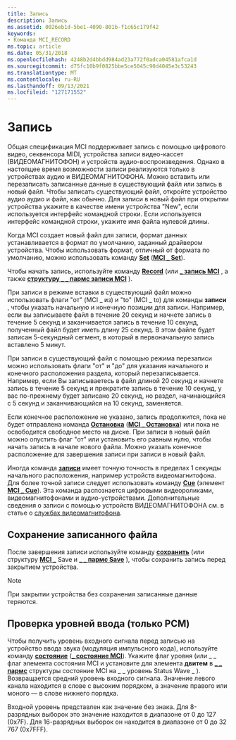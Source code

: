 ```yaml
---
title: Запись
description: Запись
ms.assetid: 0026eb1d-5be1-4090-801b-f1c65c179f42
keywords:
- Команда MCI_RECORD
ms.topic: article
ms.date: 05/31/2018
ms.openlocfilehash: 4248b2d4bbdd984ad23a772f0adca04581afca1d
ms.sourcegitcommit: d75fc10b9f0825bbe5ce5045c90d4045e3c53243
ms.translationtype: MT
ms.contentlocale: ru-RU
ms.lasthandoff: 09/13/2021
ms.locfileid: "127171552"
---
```

# <a name="recording"></a>Запись

Общая спецификация MCI поддерживает запись с помощью цифрового видео, секвенсора MIDI, устройства записи видео-кассет (ВИДЕОМАГНИТОФОН) и устройств аудио-воспроизведения. Однако в настоящее время возможности записи реализуются только в устройствах аудио и ВИДЕОМАГНИТОФОНА. Можно вставить или перезаписать записанные данные в существующий файл или запись в новый файл. Чтобы записать существующий файл, откройте устройство аудио аудио и файл, как обычно. Для записи в новый файл при открытии устройства укажите в качестве имени устройства "New", если используется интерфейс командной строки. Если используется интерфейс командной строки, укажите имя файла нулевой длины.

Когда MCI создает новый файл для записи, формат данных устанавливается в формат по умолчанию, заданный драйвером устройства. Чтобы использовать формат, отличный от формата по умолчанию, можно использовать команду [**Set**](set.md) ([**MCI \_ Set**](mci-set.md)).

Чтобы начать запись, используйте команду [**Record**](record.md) (или [**\_ запись MCI**](mci-record.md) , а также [**структуру \_ \_ пармс записи MCI**](mci-record-parms.md) ).

При записи в режиме вставки в существующий файл можно использовать флаги "от" (MCI \_ из) и "to" (MCI \_ to) для команды **записи** , чтобы указать начальную и конечную позиции для записи. Например, если вы записываете файл в течение 20 секунд и начнете запись в течение 5 секунд и заканчивается запись в течение 10 секунд, полученный файл будет иметь длину 25 секунд. В этом файле будет записан 5-секундный сегмент, в который в первоначальную запись вставлено 5 минут.

При записи в существующий файл с помощью режима перезаписи можно использовать флаги "от" и "до" для указания начального и конечного расположения раздела, который перезаписывается. Например, если Вы записываетесь в файл длиной 20 секунд и начнете запись в течение 5 секунд и прекратите запись в течение 10 секунд, у вас по-прежнему будет записано 20 секунд, но раздел, начинающийся с 5 секунд и заканчивающийся на 10 секунд, заменяется.

Если конечное расположение не указано, запись продолжится, пока не будет отправлена команда [**Остановка**](stop.md) ([**MCI \_ Остановка**](mci-stop.md)) или пока не освободится свободное место на диске. При записи в новый файл можно опустить флаг "от" или установить его равным нулю, чтобы начать запись в начале нового файла. Можно указать конечное расположение для завершения записи при записи в новый файл.

Иногда команда [**записи**](record.md) имеет точную точность в пределах 1 секунды начального расположения, например устройств видеомагнитофона. Для более точной записи следует использовать команду [**Cue**](cue.md) (элемент [**MCI \_ Cue**](mci-cue.md)). Эта команда распознается цифровыми видеороликами, видеомагнитофонами и аудио-устройствами. Дополнительные сведения о записи с помощью устройств ВИДЕОМАГНИТОФОНА см. в статье о [службах видеомагнитофона](vcr-services.md).

## <a name="saving-a-recorded-file"></a>Сохранение записанного файла

После завершения записи используйте команду [**сохранить**](save.md) (или структуру [**MCI \_**](mci-save.md) Save и [**\_ \_ пармс Save**](mci-save-parms.md) ), чтобы сохранить запись перед закрытием устройства.

> [!Note]  
> При закрытии устройства без сохранения записанные данные теряются.

 

## <a name="checking-input-levels-pcm-only"></a>Проверка уровней ввода (только PCM)

Чтобы получить уровень входного сигнала перед записью на устройство ввода звука (модуляция импульсного кода), используйте команду [**состояние**](status.md) ([**\_ состояние MCI**](mci-status.md)). Укажите флаг уровня (или \_ \_ флаг элемента состояния MCI и установите для элемента **двитем** в [**\_ \_ пармс**](mci-status-parms.md) структуры состояние MCI на \_ \_ уровень Status Wave \_ ). Возвращается средний уровень входного сигнала. Значение левого канала находится в слове с высоким порядком, а значение правого или моного — в слове нижнего порядка.

Входной уровень представлен как значение без знака. Для 8-разрядных выборок это значение находится в диапазоне от 0 до 127 (0x7F). Для 16-разрядных выборок он находится в диапазоне от 0 до 32 767 (0x7FFF).

 

 




